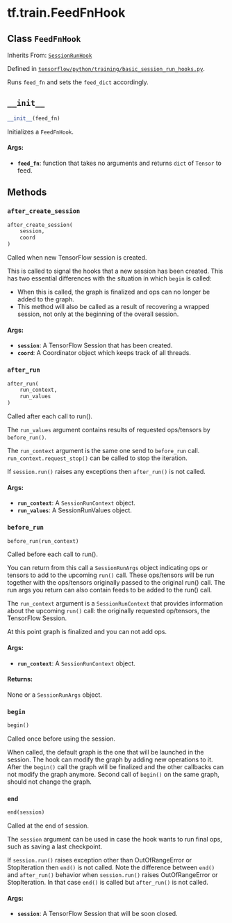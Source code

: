 <div itemscope itemtype="http://developers.google.com/ReferenceObject">
<meta itemprop="name" content="tf.train.FeedFnHook" />
<meta itemprop="path" content="Stable" />
<meta itemprop="property" content="__init__"/>
<meta itemprop="property" content="after_create_session"/>
<meta itemprop="property" content="after_run"/>
<meta itemprop="property" content="before_run"/>
<meta itemprop="property" content="begin"/>
<meta itemprop="property" content="end"/>
</div>

# tf.train.FeedFnHook

## Class `FeedFnHook`

Inherits From: [`SessionRunHook`](../../tf/train/SessionRunHook.md)



Defined in [`tensorflow/python/training/basic_session_run_hooks.py`](https://www.tensorflow.org/code/tensorflow/python/training/basic_session_run_hooks.py).

Runs `feed_fn` and sets the `feed_dict` accordingly.

<h2 id="__init__"><code>__init__</code></h2>

``` python
__init__(feed_fn)
```

Initializes a `FeedFnHook`.

#### Args:

* <b>`feed_fn`</b>: function that takes no arguments and returns `dict` of `Tensor`
    to feed.



## Methods

<h3 id="after_create_session"><code>after_create_session</code></h3>

``` python
after_create_session(
    session,
    coord
)
```

Called when new TensorFlow session is created.

This is called to signal the hooks that a new session has been created. This
has two essential differences with the situation in which `begin` is called:

* When this is called, the graph is finalized and ops can no longer be added
    to the graph.
* This method will also be called as a result of recovering a wrapped
    session, not only at the beginning of the overall session.

#### Args:

* <b>`session`</b>: A TensorFlow Session that has been created.
* <b>`coord`</b>: A Coordinator object which keeps track of all threads.

<h3 id="after_run"><code>after_run</code></h3>

``` python
after_run(
    run_context,
    run_values
)
```

Called after each call to run().

The `run_values` argument contains results of requested ops/tensors by
`before_run()`.

The `run_context` argument is the same one send to `before_run` call.
`run_context.request_stop()` can be called to stop the iteration.

If `session.run()` raises any exceptions then `after_run()` is not called.

#### Args:

* <b>`run_context`</b>: A `SessionRunContext` object.
* <b>`run_values`</b>: A SessionRunValues object.

<h3 id="before_run"><code>before_run</code></h3>

``` python
before_run(run_context)
```

Called before each call to run().

You can return from this call a `SessionRunArgs` object indicating ops or
tensors to add to the upcoming `run()` call.  These ops/tensors will be run
together with the ops/tensors originally passed to the original run() call.
The run args you return can also contain feeds to be added to the run()
call.

The `run_context` argument is a `SessionRunContext` that provides
information about the upcoming `run()` call: the originally requested
op/tensors, the TensorFlow Session.

At this point graph is finalized and you can not add ops.

#### Args:

* <b>`run_context`</b>: A `SessionRunContext` object.


#### Returns:

None or a `SessionRunArgs` object.

<h3 id="begin"><code>begin</code></h3>

``` python
begin()
```

Called once before using the session.

When called, the default graph is the one that will be launched in the
session.  The hook can modify the graph by adding new operations to it.
After the `begin()` call the graph will be finalized and the other callbacks
can not modify the graph anymore. Second call of `begin()` on the same
graph, should not change the graph.

<h3 id="end"><code>end</code></h3>

``` python
end(session)
```

Called at the end of session.

The `session` argument can be used in case the hook wants to run final ops,
such as saving a last checkpoint.

If `session.run()` raises exception other than OutOfRangeError or
StopIteration then `end()` is not called.
Note the difference between `end()` and `after_run()` behavior when
`session.run()` raises OutOfRangeError or StopIteration. In that case
`end()` is called but `after_run()` is not called.

#### Args:

* <b>`session`</b>: A TensorFlow Session that will be soon closed.



